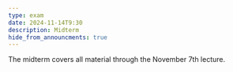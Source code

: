 ```yaml
---
type: exam
date: 2024-11-14T9:30
description: Midterm
hide_from_announcments: true
---
```

The midterm covers all material through the November 7th lecture.
